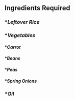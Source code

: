 ## **Ingredients Required**

### **Leftover Rice*

### **Vegetables*

 #### **Carrot*
 #### **Beans*
 #### **Peas*
 #### **Spring Onions*

### **Oil*
